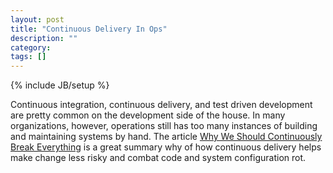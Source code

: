 ```yaml
---
layout: post
title: "Continuous Delivery In Ops"
description: ""
category:
tags: []
---
```

{% include JB/setup %}

Continuous integration, continuous delivery,  and test driven development are pretty common on the development side of the house. In many
organizations, however, operations still has too many instances of building and maintaining systems by hand.  The
article [Why We Should Continuously Break Everything](http://blog.ingineering.it/post/128343918584/why-we-should-continuously-break-everything) is a great summary why of how continuous delivery helps make change less risky and combat
code and system configuration rot.  
